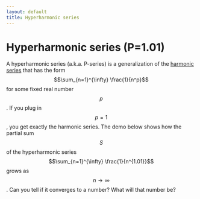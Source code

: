 ```yaml
---
layout: default
title: Hyperharmonic series
---
```


# Hyperharmonic series (P=1.01)

A hyperharmonic series (a.k.a. P-series) is a generalization of the
[harmonic series](series-p1/) that has the form
$$\sum_{n=1}^{\infty} \frac{1}{n^p}$$ for some fixed real number $$p$$.
If you plug in $$p=1$$, you get exactly the harmonic series.
The demo below shows how the partial sum $$S$$ of the hyperharmonic series
$$\sum_{n=1}^{\infty} \frac{1}{n^{1.01}}$$ grows as $$n \to \infty$$.
Can you tell if it converges to a number?
What will that number be?

<div id="sketch-holder">
  <!-- Our sketch will go here! -->
</div>

<script language="javascript" type="text/javascript" src="/js/p5.min.js"></script>
<script language="javascript" type="text/javascript" src="/js/series-p101.js"></script>
